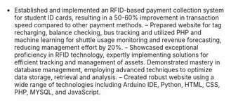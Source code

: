 - Established and implemented an RFID-based payment collection system for student ID cards, resulting in a 50-60%
improvement in transaction speed compared to other payment methods.
– Prepared website for tag recharging, balance checking, bus tracking and utilized PHP and machine learning for shuttle
usage monitoring and revenue forecasting, reducing management effort by 20%.
– Showcased exceptional proficiency in RFID technology, expertly implementing solutions for efficient tracking and
management of assets. Demonstrated mastery in database management, employing advanced techniques to optimize
data storage, retrieval and analysis.
– Created robust website using a wide range of technologies including Arduino IDE, Python, HTML, CSS, PHP,
MYSQL, and JavaScript.
